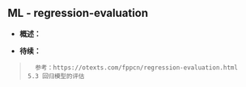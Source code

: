 ## ML - regression-evaluation
- **概述：**
>
>
>
>
>
>
>
>
>
>
>
>
>
>
>
>
>
>
>
>
>
>
>
>
>
>
>
>

- **待续：**
>       参考：https://otexts.com/fppcn/regression-evaluation.html      5.3 回归模型的评估
>
>
>
>
>
>
>
>
>
>
>
>
>
>
>
>
>
